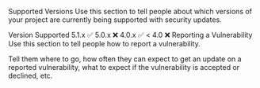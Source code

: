 Supported Versions Use this section to tell people about which versions of your project are currently being supported with security updates.

Version Supported 5.1.x ✅ 5.0.x ❌ 4.0.x ✅ < 4.0 ❌ Reporting a Vulnerability Use this section to tell people how to report a vulnerability.

Tell them where to go, how often they can expect to get an update on a reported vulnerability, what to expect if the vulnerability is accepted or declined, etc.
